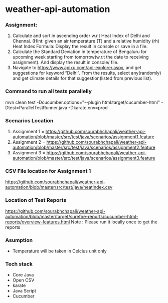 # weather-api-automation

### Assignment:
1. Calculate and sort in ascending order w.r.t Heat Index of Delhi and Chennai.
(Hint: given an air temperature (T) and a relative humidity (rh)
Heat Index Formula:
Display the result in console or save in a file.
2. Calculate the Standard Deviation in temperature of Bengaluru for upcoming week
starting from tomorrow(w.r.t the date to receiving assignment). And display the result in
console/ file.
3. Navigate to https://www.apixu.com/api-explorer.aspx, and get suggestions for keyword
“Delhi”. From the results, select any(randomly) and get climate details for that
suggestion(listed from previous list). 

### Command to run all tests parallelly
mvn clean test -Dcucumber.options="--plugin html:target/cucumber-html" -Dtest=ParallelTestRunner.java -Dkarate.env=prod

### Scenarios Location
1. Assignment 1 = https://github.com/sourabhchapali/weather-api-automation/blob/master/src/test/java/scenarios/assignment1.feature
2. Assignment 2 = https://github.com/sourabhchapali/weather-api-automation/blob/master/src/test/java/scenarios/assignment2.feature
3. Assignment 3 = https://github.com/sourabhchapali/weather-api-automation/blob/master/src/test/java/scenarios/assignment3.feature

### CSV File location for Assignment 1
https://github.com/sourabhchapali/weather-api-automation/blob/master/src/test/java/heatIndex.csv

### Location of Test Reports 
https://github.com/sourabhchapali/weather-api-automation/blob/master/target/surefire-reports/cucumber-html-reports/overview-features.html
Note : Please run it locally once to get the reports 

### Asumption 
* Temperature will be taken in Celcius unit only

### Tech stack
* Core Java
* Open CSV 
* karate 
* Java Script
* Cucumber 
